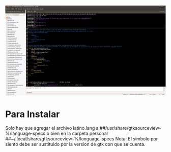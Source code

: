 ![GeditPlugin](http://github.com/lenguaje-latino/Latino-Gedit-Plugin/raw/master/gedit-latino.png "GeditPlugin")
# Para Instalar
Solo hay que agregar el archivo latino.lang a
##/usr/share/gtksourceview-%/language-specs
o bien en la carpeta personal 
##~/.local/share/gtksourceview-%/language-specs
Nota: El simbolo por siento debe ser sustituido por 
la version de gtk con que se cuenta.

